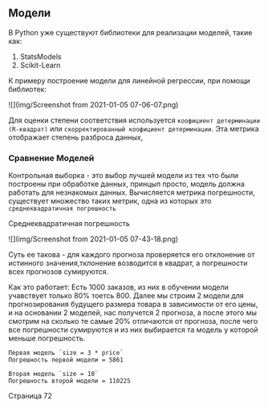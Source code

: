 ## Модели
В Python уже существуют библиотеки для реализации моделей, такие как:

1) StatsModels
2) Scikit-Learn

К примеру построение модели для линейной регрессии, при помощи библиотек:

![](img/Screenshot from 2021-01-05 07-06-07.png)

Для оценки степени соответствия используется `коофициент детерминации 
(R-квадрат)` или `скорректированный коофициент детерминации`.
Эта метрика отображает степень разброса данных, 



### Сравнение Моделей
Контрольная выборка - это выбор лучшей модели из тех что были построены
при обработке данных, принцып просто, модель должна работать для 
незнакомых данных. Вычисляется метрика погрешности, существует множество
таких метрик, одна из которых это `среднеквадратичная погрешность`

Cреднеквадратичная погрешность

![](img/Screenshot from 2021-01-05 07-43-18.png)

Суть ее такова - для каждого прогноза проверяется его отклонение от 
истинного значения,тклонение возводится в квадрат, а погрешности всех 
прогнозов сумируются.

Как это работает: Есть 1000 заказов, из них в обучении модели учавствует 
только 80% тоетсь 800. Далее мы строим 2 модели для прогнозирования 
будущего размера товара в зависимости от его цены, и на основании 2 
моделей, нас получется 2 прогноза, а после этого мы смотрим на сколько
те самые 20% отличаются от прогноза, после чего все погрешности 
сумируются и из них выбирается та модель у которой меньше погрешность.

    Первая модель `size = 3 * price`
    Погрешность первой модели = 5861

    Вторая модель `size = 10`
    Погрешность второй модели = 110225


Страница 72
















